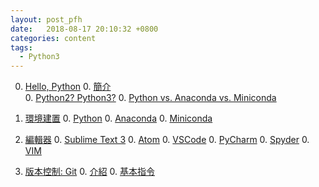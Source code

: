 ```yaml
---
layout: post_pfh
date:   2018-08-17 20:10:32 +0800
categories: content 
tags:
  - Python3
---
```


0. [Hello, Python](#hello-python) 
    0. [簡介](#簡介)  
    0. [Python2? Python3?](#python2-python3)
    0. [Python vs. Anaconda vs. Miniconda](#python-vs-anaconda-vs-miniconda)

0. [環境建置](#環境建置)
    0. [Python](#python)
    0. [Anaconda](#anaconda)
    0. [Miniconda](#miniconda)
0. [編輯器](#編輯器)
    0. [Sublime Text 3](#sublime-text-3)
    0. [Atom](#atom)
    0. [VSCode](#vscode)
    0. [PyCharm](#pycharm)
    0. [Spyder](#spyder)
    0. [VIM](#vim)
0. [版本控制: Git](#版本控制-git)
    0. [介紹](#介紹) 
    0. [基本指令](#基本指令)

<!---
## Hello, Python
### 簡介
### Python2? Python3?
### Python vs. Anaconda

## 環境建置
### Python
### Anaconda
### Miniconda

## 編輯器
### Sublime Text 3
### Atom
### VSCode
### PyCharm
### Spyder
### VIM

## 版本控制: Git
### 介紹
### 基本指令
-->

